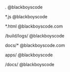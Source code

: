 <!-- Each line is a file pattern followed by one or more owners.

These owners will be the default owners for everything in the repo. Unless a later match takes precedence, @global-owner1 and @global-owner2 will be requested for review when someone opens a pull request.-->
*.*          @blackboyscode

<!-- Order is important; the last matching pattern takes the most precedence. When someone opens a pull request that only modifies JS files, only @js-owner and not the global owner(s) will be requested for a review.-->
*.js         @blackboyscode

<!-- You can also use email addresses if you prefer. They'll be used to look up users just like we do for commit author emails.-->
*.html         @blackboyscode.com

<!-- In this example, @blackboyscode owns any files in the build/logs directory at the root of the repository and any of its subdirectories. -->
/build/logs/ @blackboyscode

<!-- The `docs/*` pattern will match files like `docs/getting-started.md` but not further nested files like `docs/build-app/troubleshooting.md`. -->
docs/*       @blackboyscode.com

<!-- In this example, @blackboyscode owns any file in an apps directory anywhere in your repository. -->
apps/        @blackboyscode

<!-- In this example, @blackboyscode owns any file in the `/docs` directory in the root of your repository. -->
/docs/       @blackboyscode